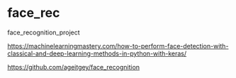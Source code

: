 # face_rec
face_recognition_project


https://machinelearningmastery.com/how-to-perform-face-detection-with-classical-and-deep-learning-methods-in-python-with-keras/

https://github.com/ageitgey/face_recognition

